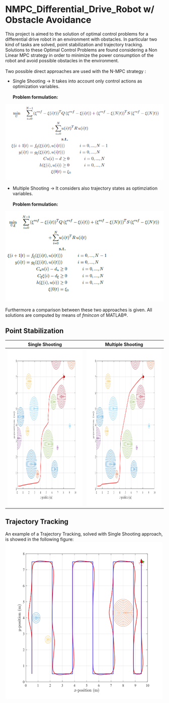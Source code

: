 # NMPC_Differential_Drive_Robot w/ Obstacle Avoidance
This project is aimed to the solution of optimal control problems for a differential drive robot in an environment with obstacles.
In particular two kind of tasks are solved, point stabilization and trajectory tracking.<br>
Solutions to these Optimal Control Problems are found considering a Non Linear MPC strategy in order to minimize the power consumption of the robot and avoid possible obstacles in the environment.<br><br>
Two possible direct approaches are used with the N-MPC strategy :
* Single Shooting -> It takes into account only control actions as optimization variables.<br><br>
**Problem formulation:**
 <img src="https://github.com/DT-Repo/NMPC_Differential_Drive_Robot/blob/master/Images/single_shoot.PNG">

* Multiple Shooting -> It considers also trajectory states as optimziation variables.<br><br>
**Problem formulation:**
<img src="https://github.com/DT-Repo/NMPC_Differential_Drive_Robot/blob/master/Images/multiple.PNG">

Furthermore a comparison between these two approaches is given. All solutions are computed by means of *fmincon* of MATLAB®.
## Point Stabilization
|Single Shooting |Multiple Shooting |
| ------------- | ------------- |
|<img src="https://github.com/DT-Repo/NMPC_Differential_Drive_Robot/blob/master/Images/single_comp.svg" width="500" height="500"> | <img src="https://github.com/DT-Repo/NMPC_Differential_Drive_Robot/blob/master/Images/multi_comp.svg" width="500" height="500"> |


## Trajectory Tracking
An example of a Trajectory Tracking, solved with Single Shooting approach, is showed in the following figure:
<img src="https://github.com/DT-Repo/NMPC_Differential_Drive_Robot/blob/master/Images/traj_trek.svg?raw=true" width="500" height="500">

 
